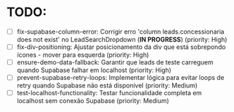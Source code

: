 # TODO:

- [ ] fix-supabase-column-error: Corrigir erro 'column leads.concessionaria does not exist' no LeadSearchDropdown (**IN PROGRESS**) (priority: High)
- [ ] fix-div-positioning: Ajustar posicionamento da div que está sobrepondo ícones - mover para esquerda (priority: High)
- [ ] ensure-demo-data-fallback: Garantir que leads de teste carreguem quando Supabase falhar em localhost (priority: High)
- [ ] prevent-supabase-retry-loops: Implementar lógica para evitar loops de retry quando Supabase não está disponível (priority: Medium)
- [ ] test-localhost-functionality: Testar funcionalidade completa em localhost sem conexão Supabase (priority: Medium)
